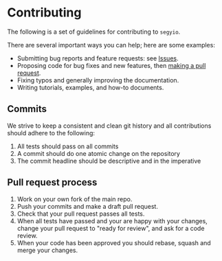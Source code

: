 # Contributing

The following is a set of guidelines for contributing to `segyio`.

There are several important ways you can help; here are some examples:

- Submitting bug reports and feature requests: see [Issues](https://github.com/equinor/segyio/issues).
- Proposing code for bug fixes and new features, then [making a pull request](https://docs.github.com/en/pull-requests/collaborating-with-pull-requests/proposing-changes-to-your-work-with-pull-requests/about-pull-requests).
- Fixing typos and generally improving the documentation.
- Writing tutorials, examples, and how-to documents.


## Commits

We strive to keep a consistent and clean git history and all contributions should adhere to the following:

1. All tests should pass on all commits
1. A commit should do one atomic change on the repository
1. The commit headline should be descriptive and in the imperative


## Pull request process

1. Work on your own fork of the main repo.
1. Push your commits and make a draft pull request.
1. Check that your pull request passes all tests.
1. When all tests have passed and your are happy with your changes, change your pull request to "ready for review", and ask for a code review.
1. When your code has been approved you should rebase, squash and merge your changes.

